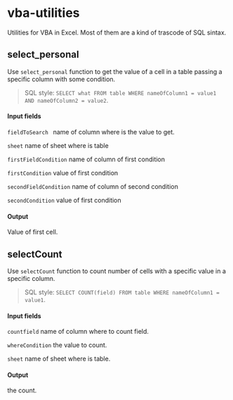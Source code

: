 # vba-utilities

Utilities for VBA in Excel. Most of them are a kind of trascode of SQL sintax.

## select_personal

Use `select_personal` function to get the value of a cell in a table passing a specific column with some condition.

>SQL style: `SELECT what FROM table WHERE nameOfColumn1 = value1 AND nameOfColumn2 = value2`.

#### Input fields

`fieldToSearch `  name of column where is the value to get.

`sheet` name of sheet where is table

`firstFieldCondition` name of column of first condition

`firstCondition` value of first condition

`secondFieldCondition` name of column of second condition

`secondCondition` value of first condition

#### Output
Value of first cell.


## selectCount

Use `selectCount` function to count number of cells with a specific value in a specific column.
>SQL style: `SELECT COUNT(field) FROM table WHERE nameOfColumn1 = value1`.

#### Input fields

`countfield`  name of column where to count field.

`whereCondition`  the value to count.

`sheet` name of sheet where is table.

#### Output
the count.
